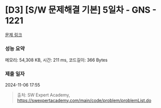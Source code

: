 # [D3] [S/W 문제해결 기본] 5일차 - GNS - 1221 

[문제 링크](https://swexpertacademy.com/main/code/problem/problemDetail.do?contestProbId=AV14jJh6ACYCFAYD) 

### 성능 요약

메모리: 54,308 KB, 시간: 211 ms, 코드길이: 366 Bytes

### 제출 일자

2024-11-06 17:55



> 출처: SW Expert Academy, https://swexpertacademy.com/main/code/problem/problemList.do